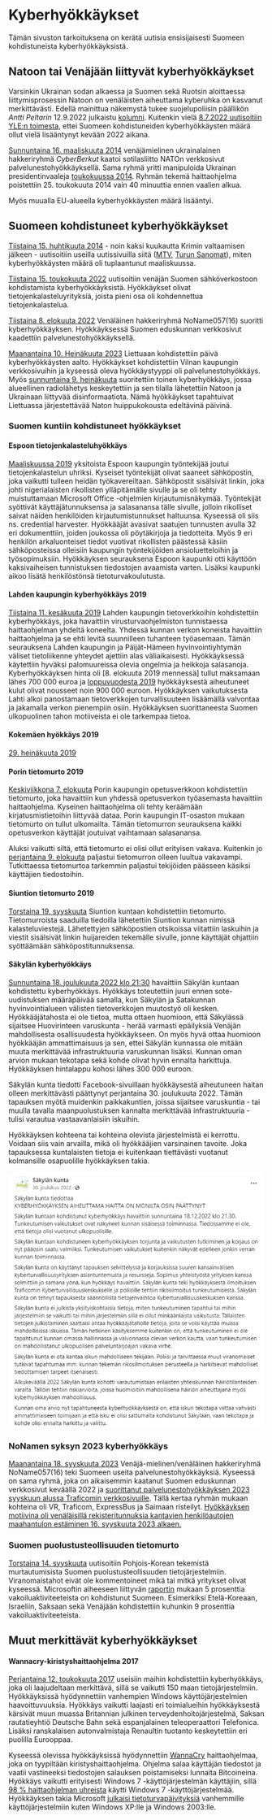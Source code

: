 # Kyberhyökkäykset 
Tämän sivuston tarkoituksena on kerätä uutisia ensisijaisesti Suomeen kohdistuneista kyberhyökkäyksistä. 

## Natoon tai Venäjään liittyvät kyberhyökkäykset 

Varsinkin Ukrainan sodan alkaessa ja Suomen sekä Ruotsin aloittaessa liittymisprosessin Natoon on venäläisten aiheuttama
kyberuhka on kasvanut merkittävästi. Edellä mainittua näkemystä tukee suojelupoliisin päällikön *Antti Peltarin* 12.9.2022 julkaistu [kolumni](https://supo.fi/-/paallikon-kolumni-kyberympariston-nousseen-uhkatason-taustalla-on-myos-venaja). Kuitenkin vielä [8.7.2022 uutisoitiin YLE:n toimesta](https://yle.fi/a/3-12525317), ettei Suomeen kohdistuneiden kyberhyökkäysten määrä ollut vielä lisääntynyt kevään 2022 aikana.

[Sunnuntaina 16. maaliskuuta 2014](https://yle.fi/a/3-7139204) venäjämielinen ukrainalainen hakkeriryhmä *CyberBerkut* kaatoi sotilasliitto NATOn verkkosivut palvelunestohyökkäyksellä. Sama ryhmä yritti manipuloida 
Ukrainan presidentinvaaleja [toukokuussa 2014](https://www.europarl.europa.eu/RegData/etudes/BRIE/2022/733549/EPRS_BRI(2022)733549_EN.pdf). Ryhmän tekemä haittaohjelma poistettiin 25. toukokuuta 2014 vain 40 minuuttia ennen vaalien alkua.

Myös muualla EU-alueella kyberhyökkäysten määrä lisääntyi. 

## Suomeen kohdistuneet kyberhyökkäykset
[Tiistaina 15. huhtikuuta 2014](https://www.mtvuutiset.fi/artikkeli/tietoturvayhtio-venajan-kyberhyokkaykset-suomeen-tuplaantuivat/3163384#gs.47k89q) - noin kaksi kuukautta Krimin valtaamisen jälkeen - uutisoitiin useilla uutissivuilla siitä ([MTV](https://www.mtvuutiset.fi/artikkeli/tietoturvayhtio-venajan-kyberhyokkaykset-suomeen-tuplaantuivat/3163384#gs.47k89q), [Turun Sanomat](https://www.ts.fi/uutiset/619040)), miten kyberhyökkäysten määrä oli tuplaantunut maaliskuussa. 


[Tiistaina 15. toukokuuta 2022](https://www.iltalehti.fi/kotimaa/a/d06a525e-9e3d-400f-b470-93f02d0af868) uutisoitiin venäjän Suomen sähköverkostoon kohdistamista kyberhyökkäyksistä. Hyökkäykset olivat tietojenkalasteluyrityksiä, joista pieni osa oli kohdennettua tietojenkalastelua.

[Tiistaina 8. elokuuta 2022](https://yle.fi/a/3-12569629) Venäläinen hakkeriryhmä NoName057(16) suoritti kyberhyökkäyksen. Hyökkäyksessä Suomen eduskunnan verkkosivut kaadettiin palvelunestohyökkäyksellä. 

[Maanantaina 10. Heinäkuuta 2023](https://www.mtvuutiset.fi/artikkeli/liettuassa-kyberhyokkaysten-aalto-nato-huippukokouksen-aattona/8736094#gs.5m3x1k) Liettuaan kohdistettiin päivä kyberhyökkäysten aalto. Hyökkäykset kohdistettiin Vilnan kaupungin verkkosivuihin ja kyseessä oleva hyökkäystyyppi oli palvelunestohyökkäys. Myös [sunnuntaina 9. heinäkuuta](https://www.hs.fi/ulkomaat/art-2000009709975.html) suoritettiin toinen kyberhyökkäys, jossa alueellinen radiolähetys keskeytettiin ja sen tilalla lähetettiin Natoon ja Ukrainaan liittyvää disinformaatiota. Nämä hyökkäykset tapahtuivat Liettuassa järjestettävää Naton huippukokousta edeltävinä päivinä. 


### Suomen kuntiin kohdistuneet hyökkäykset
#### Espoon tietojenkalasteluhyökkäys
[Maaliskuussa 2019](https://yle.fi/a/3-11001705) yksitoista Espoon kaupungin työntekijää joutui tietojenkalastelun uhriksi. Kyseiset työntekijät olivat saaneet sähköpostin, joka vaikutti tulleen heidän työkavereiltaan. Sähköpostit sisälsivät linkin, joka johti nigerialaisten rikollisten ylläpitämälle sivulle ja se oli tehty muistuttamaan Microsoft Office -ohjelmien kirjautumisnäkymää. Työntekijät syöttivät käyttäjätunnuksensa ja salasanansa tälle sivulle, jolloin rikolliset saivat näiden henkilöiden kirjautumistunnukset haltuunsa. Kyseessä oli siis ns. credential harvester. Hyökkääjät avasivat saatujen tunnusten avulla  32 eri dokumenttiin, joiden joukossa oli pöytäkirjoja ja tiedotteita. Myös 9 eri henkilön arkaluonteiset tiedot vuotivat rikollisten päästessä käsiin sähköposteissa olleisiin kaupungin työntekijöiden ansioluetteloihin ja työsopimuksiin. Hyökkäyksen seurauksena Espoon kaupunki otti käyttöön kaksivaiheisen tunnistuksen tiedostojen avaamista varten. Lisäksi kaupunki aikoo lisätä henkilöstönsä tietoturvakoulutusta. 

#### Lahden kaupungin kyberhyökkäys 2019
[Tiistaina 11. kesäkuuta 2019](https://yle.fi/a/3-10829719) Lahden kaupungin tietoverkkoihin kohdistettiin kyberhyökkäys, joka havaittiin virusturvaohjelmiston tunnistaessa haittaohjelman yhdeltä koneelta. Yhdessä kunnan verkon koneista havaittiin haittaohjelma ja se ehti levitä suunnilleen tuhanteen työasemaan. Tämän seurauksena Lahden kaupungin ja Päijät-Hämeen hyvinvointiyhtymän väliset tietoliikenne yhteydet ajettiin alas väliaikaisesti. Hyökkäyksessä käytettiin hyväksi palomuureissa olevia ongelmia ja heikkoja salasanoja. Kyberhyökkäyksen hinta oli [8. elokuuta 2019 mennessä] tullut maksamaan lähes 700 000 euroa ja [loppuvuodesta 2019](https://yle.fi/a/3-11121273) hyökkäyksestä aiheutuneet kulut olivat nousseet noin 900 000 euroon. Hyökkäyksen vaikutuksesta Lahti alkoi panostamaan tietoverkkojen turvallisuuteen lisäämällä valvontaa ja jakamalla verkon pienempiin osiin. Hyökkäyksen suorittaneesta Suomen ulkopuolinen tahon  motiiveista ei ole tarkempaa tietoa. 

#### Kokemäen hyökkäys 2019
[29. heinäkuuta 2019](https://yle.fi/a/3-10899935)

#### Porin tietomurto 2019
[Keskiviikkona 7. elokuuta](https://yle.fi/a/3-10918474) Porin kaupungin opetusverkkoon kohdistettiin tietomurto, joka havaittiin kun yhdessä opetusverkon työasemasta havaittiin haittaohjelma. Kyseinen haittaohjelma oli tehty keräämään kirjatusmistietoihin liittyvää dataa. Porin kaupungin IT-osaston mukaan tietomurto on tullut ulkomailta. Tämän tietomurron seurauksena kaikki opetusverkon käyttäjät joutuivat vaihtamaan salasanansa.  

Aluksi vaikutti siltä, että tietomurto ei olisi ollut erityisen vakava. Kuitenkin jo [perjantaina 9. elokuuta](https://yle.fi/a/3-10916012) paljastui tietomurron olleen luultua vakavampi. Tutkittaessa tietomurtoa tarkemmin paljastui tekijöiden päässeen käsiksi käyttäjien tiedostoihin.

#### Siuntion tietomurto 2019
[Torstaina 19. syyskuuta](https://www.kirkkonummensanomat.fi/neo/?app=NeoDirect&com=6%2F159%2F49591%2F84e60230ec) Siuntion kuntaan kohdistettiin tietomurto. Tietomurroista saaduilla tiedoilla lähetettiin Siuntion kunnan nimissä kalasteluviestejä. Lähetettyjen sähköpostien otsikoissa viitattiin laskuihin ja viestit sisälsivät linkin huijareiden tekemälle sivulle, jonne käyttäjät ohjattiin syöttäämään sähköpostitunnuksensa. 

#### Säkylän kyberhyökkäys
[Sunnuntaina 18. joulukuuta 2022 klo 21:30](https://alueviesti.fi/2023/02/02/kyberhyokkayksesta-arviolta-300-000-euron-lasku-sakylassa/) havaittiin Säkylän kuntaan kohdistettu kyberhyökkäys. Hyökkäys toteutettiin juuri ennen sote-uudistuksen määräpäivää samalla, kun Säkylän ja Satakunnan hyvinvointialueen välisten tietoverkkojen muutostyö oli kesken. Hyökkääjätahosta ei ole tietoa, mutta ottaen huomioon, että Säkylässä sijaitsee Huovirinteen varuskunta - herää varmasti epäilyksiä Venäjän mahdollisesta osallisuudesta hyökkäykseen. On myös hyvä ottaa huomioon  hyökkääjän ammattimaisuus ja sen, ettei Säkylän kunnassa ole mitään muuta merkittävää infrastruktuuria varuskunnan lisäksi. Kunnan oman arvion mukaan tekotapa sekä kohde olivat hyvin ennalta harkittuja. Hyökkäyksen hintalappu kohosi lähes 300 000 euroon.

 Säkylän kunta tiedotti Facebook-sivuillaan hyökkäysestä aiheutuneen haitan olleen merkittävästi päättynyt perjantaina 30. joulukuuta 2022. Tämän tapauksen myötä muidenkin paikkakuntien, joissa sijaitsee varuskuntia - tai muulla tavalla maanpuolustuksen kannalta merkittävää infrastruktuuria - tulisi varautua vastaavanlaisiin iskuihin.

Hyökkäyksen kohteena tai kohteina olevista järjestelmistä ei kerrottu. Voidaan siis vain arvailla, mikä oli hyökkääjien varsinainen tavoite. Joka tapauksessa kuntalaisten tietoja ei kuitenkaan tiettävästi vuotanut kolmansille osapuolille hyökkäyksen takia.

![Säkylän kunnan tiedote kyberhyökkäysen jälkeen.](kuvat/Sakyla_kunta_tiedote.png)

### NoNamen syksyn 2023 kyberhyökkäys
[Maanantaina 18. syyskuuta 2023](https://www.mtvuutiset.fi/artikkeli/venalainen-hakkeriryhma-vaittaa-hyokanneensa-suomeen-nama-sivut-kohteena/8781016) Venäjä-mielinen/venäläinen hakkeriryhmä NoName057(16) teki Suomeen useita palvelunestohyökkäyksiä. Kyseessä on sama ryhmä, joka on aikaisemmin kaatanut Suomen eduskunnan verkkosivut keväällä 2022 ja [suorittanut palvelunestohyökkäyksen 2023 syyskuun alussa Traficomin verkkosivuille](https://www.is.fi/digitoday/tietoturva/art-2000009838893.html). Tällä kertaa ryhmän mukaan kohteina oli VR, Traficom, ExpressBus ja Saimaan risteilyt. [Hyökkäyksen motiivina oli venäläisillä rekisteritunnuksia kantavien henkilöautojen maahantulon estäminen 16. syyskuuta 2023 alkaen.](https://www.mtvuutiset.fi/artikkeli/live-kello-13-30-ylen-mukaan-suomi-kieltaa-lahes-kaikkien-venalaisten-henkiloautojen-maahantulon-ulkoministeri-pitaa-infon/8778910#gs.5vpvw0) 

### Suomen puolustusteollisuuden tietomurto
[Torstaina 14. syyskuuta](https://yle.fi/a/74-20050244) uutisoitiin Pohjois-Korean tekemistä murtautumisista Suomen puolustusteollisuuden tietojärjestelmiin. Viranomaistahot eivät ole kommentoineet mikä tai mitkä  yritykset olivat kyseessä. Microsoftin aiheeseen liittyvän [raportin](https://query.prod.cms.rt.microsoft.com/cms/api/am/binary/RW1aFyW) mukaan 5 prosenttia vakoiluaktiviteeteista on kohdistunut Suomeen. Esimerkiksi Etelä-Koreaan, Israeliin, Saksaan sekä Venäjään kohdistettiin kuhunkin 9 prosenttia vakoiluaktiviteeteista. 

## Muut merkittävät kyberhyökkäykset
#### Wannacry-kiristyshaittaohjelma 2017
[Perjantaina 12. toukokuuta 2017](https://www.ts.fi/uutiset/3511587) useisiin maihin kohdistettiin kyberhyökkäys, joka oli laajudeltaan merkittävä, sillä se vaikutti 150 maan tietojärjestelmiin. Hyökkäyksissä hyödynnettiin vanhempien Windows käyttöjärjestelmien haavoittuvuuksia. Hyökkäys vaikutti laajasti eri toimialueihin hyökkäyksestä kärsivät muun muassa Britannian julkinen terveydenhoitojärjestelmä, Saksan rautatieyhtiö Deutsche Bahn sekä espanjalainen teleoperaattori Telefonica. Lisäksi ranskalaisen autonvalmistaja Renaultin tuotanto keskeytettiin eri puolilla Eurooppaa.

Kyseessä olevissa hyökkäyksissä hyödynnettiin [WannaCry](https://www.ts.fi/uutiset/3511170) haittaohjelmaa, joka on tyypiltään kiristyshaittaohjelma. Ohjelma salaa käyttäjän tiedostot ja vaatii vastineeksi tiedostojen salauksen poistamiseksi lunnaita Bitcoineina. Hyökkäys vaikutti erityisesti Windows 7 -käyttöjärjestelmän käyttäjiin, sillä [98 % haittaohjelman uhreista](https://www.bleepingcomputer.com/news/security/over-98-percent-of-all-wannacry-victims-were-using-windows-7/) käytti Windows 7 -käyttöjärjestelmää. Hyökkäyksen takia Microsoft [julkaisi tietoturvapäivityksiä](https://www.theguardian.com/technology/2017/jun/14/wannacry-attacks-prompt-microsoft-to-release-updates-for-older-windows-versions) vanhemmille käyttöjärjestelmiin kuten Windows XP:lle ja Windows 2003:lle.
